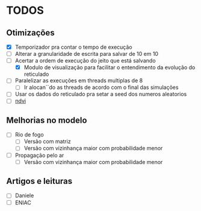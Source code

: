 # TODOS

## Otimizações

- [x] Temporizador pra contar o tempo de execução
- [ ] Alterar a granularidade de escrita para salvar de 10 em 10
- [ ] Acertar a ordem de execução do jeito que está salvando
  - [x] Modulo de visualização para facilitar o entendimento da evolução do reticulado
- [ ] Paralelizar as execuções em threads multiplas de 8
  - [ ] Ir alocan``do as threads de acordo com o final das simulações
- [ ] Usar os dados do reticulado pra setar a seed dos numeros aleatorios
- [ ] [ndvi](https://www.myfarm.com.br/ndvi/)
## Melhorias no modelo

- [ ] Rio de fogo
  - [ ] Versão com matriz
  - [ ] Versão com vizinhança maior com  probabilidade menor
- [ ] Propagação pelo ar
  - [ ] Versão com vizinhança maior com  probabilidade menor

## Artigos e leituras

- [ ] Daniele
- [ ] ENIAC
